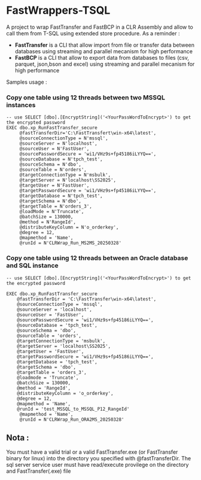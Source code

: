 # FastWrappers-TSQL

A project to wrap FastTransfer and FastBCP in a CLR Assembly and allow to call them from T-SQL using extended store procedure.
As a reminder :
- **FastTransfer** is a CLI that allow import from file or transfer data between databases using streaming and parallel mecanism for high performance
- **FastBCP** is a CLI that allow to export data from databases to files (csv, parquet, json,bson and excel) using streaming and parallel mecanism for high performance

Samples usage :

### Copy one table using 12 threads between two MSSQL instances 
```TSQL
-- use SELECT [dbo].[EncryptString]('<YourPassWordToEncrypt>') to get the encrypted password
EXEC dbo.xp_RunFastTransfer_secure
     @fastTransferDir='C:\FastTransfert\win-x64\latest',
     @sourceConnectionType = N'mssql',
     @sourceServer = N'localhost',
     @sourceUser = N'FastUser',
     @sourcePasswordSecure = 'wi1/VHz9s+fp45186iLYYQ==',
     @sourceDatabase = N'tpch_test',
     @sourceSchema = N'dbo',
     @sourceTable = N'orders',
     @targetConnectionType = N'msbulk',
     @targetServer = N'localhost\SS2025',
     @targetUser = N'FastUser',
     @targetPasswordSecure = 'wi1/VHz9s+fp45186iLYYQ==',
     @targetDatabase = N'tpch_test',
     @targetSchema = N'dbo',
     @targetTable = N'orders_3',
     @loadMode = N'Truncate',
     @batchSize = 130000,
     @method = N'RangeId',
     @distributeKeyColumn = N'o_orderkey',
     @degree = 12,
     @mapmethod = 'Name',
     @runId = N'CLRWrap_Run_MS2MS_20250328'
```

### Copy one table using 12 threads between an Oracle database and SQL instance 
```TSQL
-- use SELECT [dbo].[EncryptString]('<YourPassWordToEncrypt>') to get the encrypted password

EXEC dbo.xp_RunFastTransfer_secure
	@fastTransferDir = 'C:\FastTransfer\win-x64\latest',
    @sourceConnectionType = 'mssql',
	@sourceServer = 'localhost',
	@sourceUser = 'FastUser',
	@sourcePasswordSecure = 'wi1/VHz9s+fp45186iLYYQ==',
	@sourceDatabase = 'tpch_test',
	@sourceSchema = 'dbo',
	@sourceTable = 'orders',
	@targetConnectionType = 'msbulk',
	@targetServer = 'localhost\SS2025',
	@targetUser = 'FastUser',
	@targetPasswordSecure = 'wi1/VHz9s+fp45186iLYYQ==',
	@targetDatabase = 'tpch_test',
	@targetSchema = 'dbo',
	@targetTable = 'orders_3',
	@loadmode = 'Truncate',
	@batchSize = 130000,
	@method = 'RangeId',
	@distributeKeyColumn = 'o_orderkey',
	@degree = 12,
	@mapmethod = 'Name',
	@runId = 'test_MSSQL_to_MSSQL_P12_RangeId'
     @mapmethod = 'Name',
     @runId = N'CLRWrap_Run_ORA2MS_20250328'
```

## Nota :
You must have a valid trial or a valid FastTransfer.exe (or FastTransfer binary for linux) into the directory you specified with @fastTransferDir. The sql server service user must have read/execute provilege on the directory and FastTransfer(.exe) file
